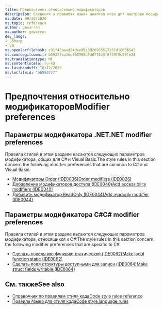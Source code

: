 ```yaml
---
title: Предпочтения относительно модификаторов
description: Сведения о правилах языка анализа кода для настроек модификаторов
ms.date: 09/30/2020
ms.topic: reference
author: gewarren
ms.author: gewarren
dev_langs:
- CSharp
- VB
ms.openlocfilehash: c91f42aaad24dee05c5926985617252d18656542
ms.sourcegitcommit: b59237ca4ec763969a0dd775a3f8f39f8c59fe24
ms.translationtype: MT
ms.contentlocale: ru-RU
ms.lasthandoff: 10/12/2020
ms.locfileid: "96593777"
---
```

# <a name="modifier-preferences"></a><span data-ttu-id="65747-103">Предпочтения относительно модификаторов</span><span class="sxs-lookup"><span data-stu-id="65747-103">Modifier preferences</span></span>

## <a name="net-modifier-preferences"></a><span data-ttu-id="65747-104">Параметры модификатора .NET</span><span class="sxs-lookup"><span data-stu-id="65747-104">.NET modifier preferences</span></span>

<span data-ttu-id="65747-105">Правила стилей в этом разделе касаются следующих параметров модификатора, общих для C# и Visual Basic.</span><span class="sxs-lookup"><span data-stu-id="65747-105">The style rules in this section concern the following modifier preferences that are common to C# and Visual Basic:</span></span>

- [<span data-ttu-id="65747-106">Модификаторы Order (IDE0036)</span><span class="sxs-lookup"><span data-stu-id="65747-106">Order modifiers (IDE0036)</span></span>](ide0036.md)
- [<span data-ttu-id="65747-107">Добавление модификаторов доступа (IDE0040)</span><span class="sxs-lookup"><span data-stu-id="65747-107">Add accessibility modifiers (IDE0040)</span></span>](ide0040.md)
- [<span data-ttu-id="65747-108">Добавить модификатор ReadOnly (IDE0044)</span><span class="sxs-lookup"><span data-stu-id="65747-108">Add readonly modifier (IDE0044)</span></span>](ide0044.md)

## <a name="c-modifier-preferences"></a><span data-ttu-id="65747-109">Параметры модификатора C#</span><span class="sxs-lookup"><span data-stu-id="65747-109">C# modifier preferences</span></span>

<span data-ttu-id="65747-110">Правила стилей в этом разделе касаются следующих параметров модификатора, относящихся к C#:</span><span class="sxs-lookup"><span data-stu-id="65747-110">The style rules in this section concern the following modifier preferences that are specific to C#:</span></span>

- [<span data-ttu-id="65747-111">Сделать локальную функцию статической (IDE0062)</span><span class="sxs-lookup"><span data-stu-id="65747-111">Make local function static (IDE0062)</span></span>](ide0062.md)
- [<span data-ttu-id="65747-112">Сделать поля структуры доступными для записи (IDE0064)</span><span class="sxs-lookup"><span data-stu-id="65747-112">Make struct fields writable (IDE0064)</span></span>](ide0064.md)

## <a name="see-also"></a><span data-ttu-id="65747-113">См. также</span><span class="sxs-lookup"><span data-stu-id="65747-113">See also</span></span>

- [<span data-ttu-id="65747-114">Справочник по правилам стиля кода</span><span class="sxs-lookup"><span data-stu-id="65747-114">Code style rules reference</span></span>](index.md)
- [<span data-ttu-id="65747-115">Правила языка для стиля кода</span><span class="sxs-lookup"><span data-stu-id="65747-115">Code style language rules</span></span>](language-rules.md)
